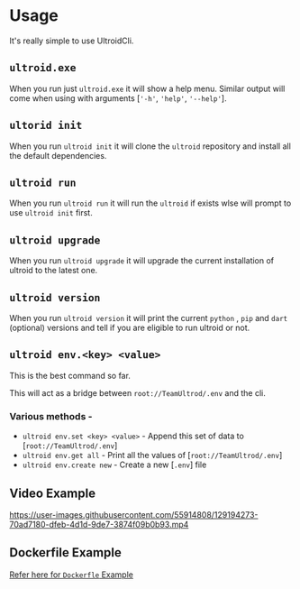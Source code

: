 # Usage
It's really simple to use UltroidCli.

## `ultroid.exe`
When you run just `ultroid.exe` it will show a help menu.
Similar output will come when using with arguments [`'-h'`, `'help'`, `'--help'`].

## `ultorid init`
When you run `ultroid init` it will clone the `ultroid` repository and install all the default dependencies.


## `ultroid run`
When you run `ultroid run` it will run the `ultroid` if exists wlse will prompt to use `ultroid init` first.


## `ultroid upgrade`
When you run `ultroid upgrade` it will upgrade the current installation of ultroid to the latest one.


## `ultroid version`
When you run `ultroid version` it will print the current `python` , `pip` and `dart` (optional) versions and tell if you are eligible to run ultroid or not.


## `ultroid env.<key> <value>`
This is the best command so far.

This will act as a bridge between `root://TeamUltrod/.env` and the cli.

### Various methods -
- `ultroid env.set <key> <value>` - Append this set of data to [`root://TeamUltrod/.env`]
- `ultroid env.get all` - Print all the values of [`root://TeamUltrod/.env`]
- `ultroid env.create new` - Create a new [`.env`] file


## Video Example
https://user-images.githubusercontent.com/55914808/129194273-70ad7180-dfeb-4d1d-9de7-3874f09b0b93.mp4

## Dockerfile Example
[Refer here for `Dockerfle` Example](https://github.com/BLUE-DEVIL1134/UltroidCli/blob/main/docs/Dockerfile)
